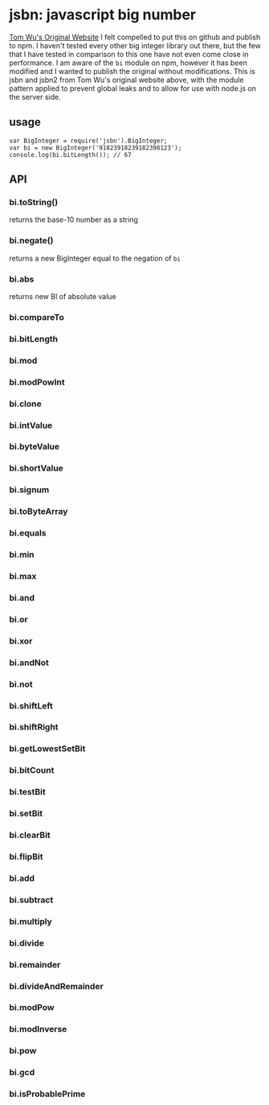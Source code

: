 # jsbn: javascript big number
[Tom Wu's Original Website](http://www-cs-students.stanford.edu/~tjw/jsbn/)
I felt compelled to put this on github and publish to npm. I haven't tested every other big integer library out there, but the few that I have tested in comparison to this one have not even come close in performance. I am aware of the `bi` module on npm, however it has been modified and I wanted to publish the original without modifications. This is jsbn and jsbn2 from Tom Wu's original website above, with the module pattern applied to prevent global leaks and to allow for use with node.js on the server side.
## usage
    var BigInteger = require('jsbn').BigInteger;
    var bi = new BigInteger('91823918239182398123');
    console.log(bi.bitLength()); // 67
## API
### bi.toString()
returns the base-10 number as a string
### bi.negate()
returns a new BigInteger equal to the negation of `bi`
### bi.abs
returns new BI of absolute value
### bi.compareTo
### bi.bitLength
### bi.mod
### bi.modPowInt
### bi.clone
### bi.intValue
### bi.byteValue
### bi.shortValue
### bi.signum
### bi.toByteArray
### bi.equals
### bi.min
### bi.max
### bi.and
### bi.or
### bi.xor
### bi.andNot
### bi.not
### bi.shiftLeft
### bi.shiftRight
### bi.getLowestSetBit
### bi.bitCount
### bi.testBit
### bi.setBit
### bi.clearBit
### bi.flipBit
### bi.add
### bi.subtract
### bi.multiply
### bi.divide
### bi.remainder
### bi.divideAndRemainder
### bi.modPow
### bi.modInverse
### bi.pow
### bi.gcd
### bi.isProbablePrime
